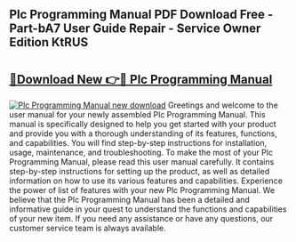 ## Plc Programming Manual PDF Download Free - Part-bA7 User Guide Repair - Service Owner Edition KtRUS

# <h2><a href="http://bc65914.oget.top/?id=Plc+Programming+Manual">🔗Download New 👉🔴 Plc Programming Manual</a></h2>

[![Plc Programming Manual new download](https://i.imgur.com/5g1atiW.png)](http://bc65914.oget.top/?id=Plc+Programming+Manual)
Greetings and welcome to the user manual for your newly assembled Plc Programming Manual. This manual is specifically designed to help you get started with your product and provide you with a thorough understanding of its features, functions, and capabilities. You will find step-by-step instructions for installation, usage, maintenance, and troubleshooting. To make the most of your Plc Programming Manual, please read this user manual carefully. It contains step-by-step instructions for setting up the product, as well as detailed information on how to use its various features and capabilities. Experience the power of list of features with your new Plc Programming Manual. We believe that the Plc Programming Manual has been a detailed and informative guide in your quest to understand the functions and capabilities of your new item. If you need any assistance or have any questions, our customer service team is always available.
